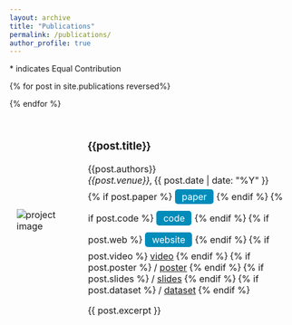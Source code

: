 ```yaml
---
layout: archive
title: "Publications"
permalink: /publications/
author_profile: true
---
```


\* indicates Equal Contribution

<table style="width:100%;border:0px;border-spacing:0px;border-collapse:separate;margin-right:auto;margin-left:auto;">

  {% for post in site.publications reversed%}
  <tr>
    <td style="border: none; padding:2.5%;width:25%;vertical-align:middle;max-width:100px;max-height:100px">
      <img src="/{{post.image}}" alt="project image" style="width:auto; height:auto; max-width:100%;" />
    </td>
    <td style="border: none; padding:2.5%;width:75%;vertical-align:middle">
      <h3>{{post.title}}</h3>
      {{post.authors}}
      <br>
      <em>{{post.venue}}</em>, {{ post.date | date: "%Y" }}
      <br>
        {% if post.paper %}
          <a href="{{post.paper}}" style="background-color: #008CBA; color: white; margin:6px 1px ;padding: 3px 12px; text-align: center; text-decoration: none; display: inline-block; border-radius: 5px;">paper</a>
        {% endif %}
        {% if post.code %}
          <a href="{{post.paper}}" style="background-color: #008CBA; color: white; margin:6px 1px ;padding: 3px 12px; text-align: center; text-decoration: none; display: inline-block; border-radius: 5px;">code</a>
        {% endif %}
        {% if post.web %}
          <a href="{{post.paper}}" style="background-color: #008CBA; color: white; margin:6px 1px ;padding: 3px 12px; text-align: center; text-decoration: none; display: inline-block; border-radius: 5px;">website</a>
        {% endif %}
        {% if post.video %}
          <a href="{{post.video}}">video</a>
        {% endif %}
        {% if post.poster %}
          / <a href="{{post.poster}}">poster</a>
        {% endif %}
        {% if post.slides %}
          / <a href="{{post.slides}}">slides</a>
        {% endif %}
        {% if post.dataset %}
          / <a href="{{post.dataset}}">dataset</a>
        {% endif %}
      <p></p>
      {{ post.excerpt }}
    </td>
  </tr>
  {% endfor %}
</table>
